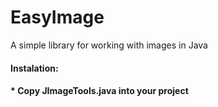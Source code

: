 # EasyImage
A simple library for working with images in Java

<h4>Instalation:<h4/>
* Copy JImageTools.java into your project
